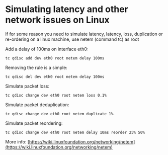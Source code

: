 # Simulating latency and other network issues on Linux

If for some reason you need to simulate latency, latency, loss, duplication or re-ordering on a linux machine, use netem (command tc)  as root 

Add a delay of 100ms on interface eth0:

    tc qdisc add dev eth0 root netem delay 100ms
    
Removing the rule is a simple:

    tc qdisc del dev eth0 root netem delay 100ms
    
Simulate packet loss:

	tc qdisc change dev eth0 root netem loss 0.1%
	
Simulate packet deduplication:

	tc qdisc change dev eth0 root netem duplicate 1%
	
Simulate packet reordering:

	tc qdisc change dev eth0 root netem delay 10ms reorder 25% 50%
    
More info: [https://wiki.linuxfoundation.org/networking/netem](https://wiki.linuxfoundation.org/networking/netem)